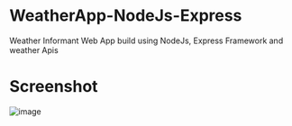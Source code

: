 # WeatherApp-NodeJs-Express
Weather Informant Web App build using NodeJs, Express Framework and weather Apis

# Screenshot
![image](https://user-images.githubusercontent.com/70894096/133981440-ff81f183-2628-4008-ac64-ae70cad7c28e.png)
